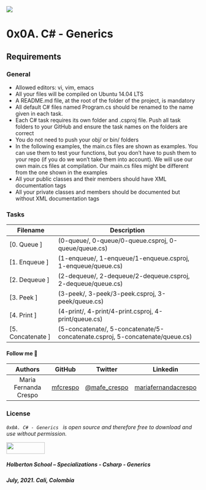 ![](https://www.codemag.com/Article/Image/070083/fig1CH11.JPG)

# 0x0A. C# - Generics

## Requirements

### General
* Allowed editors: vi, vim, emacs
* All your files will be compiled on Ubuntu 14.04 LTS
* A README.md file, at the root of the folder of the project, is mandatory
* All default C# files named Program.cs should be renamed to the name given in each task.
* Each C# task requires its own folder and .csproj file. Push all task folders to your GitHub and ensure the task names on the folders are correct
* You do not need to push your obj/ or bin/ folders
* In the following examples, the main.cs files are shown as examples. You can use them to test your functions, but you don’t have to push them to your repo (if you do we won’t take them into account). We will use our own main.cs files at compilation. Our main.cs files might be different from the one shown in the examples
* All your public classes and their members should have XML documentation tags
* All your private classes and members should be documented but without XML documentation tags

### Tasks

| **Filename** | **Description** |
|---|---|
| [0. Queue  ] | (0-queue/, 0-queue/0-queue.csproj, 0-queue/queue.cs) | Create a new class called Queue<T>  |
| [1. Enqueue  ] | (1-enqueue/, 1-enqueue/1-enqueue.csproj, 1-enqueue/queue.cs) | Based on 0-queue, within Queue<T>, create a public class called Node  |
| [2. Dequeue  ] | (2-dequeue/, 2-dequeue/2-dequeue.csproj, 2-dequeue/queue.cs) | Based on 1-enqueue, add a new method Dequeue() to the class Queue<T> that removes the first node in the queue and returns its value.  |
| [3. Peek  ] | (3-peek/, 3-peek/3-peek.csproj, 3-peek/queue.cs) | Based on 2-dequeue, add a new method Peek() to the class Queue<T> that returns the value of the first node of the queue without removing the node.  |
| [4. Print  ] | (4-print/, 4-print/4-print.csproj, 4-print/queue.cs) | Based on 3-peek, add a new method Print() to the class Queue<T> that prints the queue, starting from the head.  |
| [5. Concatenate  ] | (5-concatenate/, 5-concatenate/5-concatenate.csproj, 5-concatenate/queue.cs) | BBased on 4-print, create a method Concatenate() that concatenates all values in the queue only if the queue is of type String or Char  |

#### Follow me 💬

| Authors | GitHub | Twitter | Linkedin |
| :---: | :---: | :---: | :---: |
| Maria Fernanda Crespo | [mfcrespo](https://github.com/mfcrespo) | [@mafe_crespo](https://twitter.com/mafe_crespo) | [mariafernandacrespo](https://www.linkedin.com/in/mariafernandacrespo) |

### License
*`0x0A. C# - Generics ` is open source and therefore free to download and use without permission.*

<a href="url"><img src="https://www.holbertonschool.com/holberton-logo.png" align="middle" width="100" height="30"></a>

##### Holberton School – Specializations - Csharp - Generics
##### July, 2021. Cali, Colombia